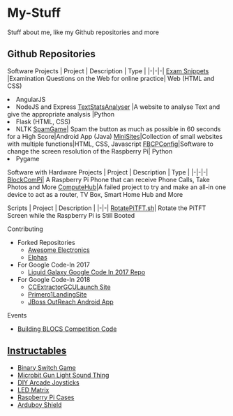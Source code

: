 # My-Stuff
Stuff about me, like my Github repositories and more

## Github Repositories
Software Projects
| Project | Description | Type |
|-|-|-|
[Exam Snippets](https://github.com/Hackin7/ExamSnippet) |Examination Questions on the Web for online practice| Web (HTML and CSS)<br><li>AngularJS<br><li>NodeJS and Express
[TextStatsAnalyser](https://github.com/Hackin7/TextStatsAnalyser) |A website to analyse Text and give the appropriate analysis |Python<br><li>Flask (HTML, CSS)<br><li>NLTK 
[SpamGame](https://github.com/Hackin7/SpamGame)| Spam the button as much as possible in 60 seconds for a High Score|Android App (Java)
[MiniSites](https://github.com/Hackin7/MiniSites)|Collection of small websites with multiple functions|HTML, CSS, Javascript
[FBCPConfig](https://github.com/Hackin7/FBCPconfig)|Software to change the screen resolution of the Raspberry Pi| Python<li>Pygame

Software with Hardware Projects
| Project | Description | Type |
|-|-|-|
[BlockComPi](https://github.com/Hackin7/BlockComPi)| A Raspberry Pi Phone that can receive Phone Calls, Take Photos and More
[ComputeHub](https://github.com/Hackin7/ComputeHub)|A failed project to try and make an all-in one device to act as a router, TV Box, Smart Home Hub and More

Scripts
| Project | Description |
|-|-|
[RotatePiTFT.sh](https://github.com/Hackin7/RotatePiTFT.sh)| Rotate the PiTFT Screen while the Raspberry Pi is Still Booted



Contributing
* Forked Repositories 
	* [Awesome Electronics](https://github.com/Hackin7/awesome-electronics)
    * [Elphas](https://github.com/Hackin7/Elphas)
* For Google Code-In 2017
    * [Liquid Galaxy Google Code In 2017 Repo](https://github.com/Hackin7/GCI-2017)
* For Google Code-In 2018
    * [CCExtractorGCULaunch Site](https://github.com/Hackin7/CCExtractorGCILaunchSite)
    * [Primero1LandingSite](https://github.com/Hackin7/Primero1LandingSite)
    * [JBoss OutReach Android App](https://github.com/Hackin7/JBoss-OutReach-Android-App)

Events
* [Building BLOCS Competition Code](https://github.com/Hackin7/G08_BBCS) 

## [Instructables](https://www.instructables.com/member/Hackin7/instructables/)
* [Binary Switch Game](https://www.instructables.com/id/Binary-Switch-Game/)
* [Microbit Gun Light Sound Thing](https://www.instructables.com/id/Microbit-Gun-Light-Sound-Thing-Toy/)
* [DIY Arcade Joysticks](https://www.instructables.com/id/DIY-Arcade-Joystick/)
* [LED Matrix](https://www.instructables.com/id/LED-Matrix-2/)
* [Raspberry Pi Cases](https://www.instructables.com/id/Raspberry-Pi-Cases-1/)
* [Arduboy Shield](https://www.instructables.com/id/Arduboy-Shield/)
